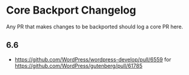 # Core Backport Changelog

Any PR that makes changes to be backported should log a core PR here.

## 6.6

- https://github.com/WordPress/wordpress-develop/pull/6559 for https://github.com/WordPress/gutenberg/pull/61785
